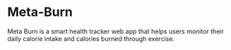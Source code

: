 # Meta-Burn
Meta Burn is a smart health tracker web app that helps users monitor their daily calorie intake and calories burned through exercise.
